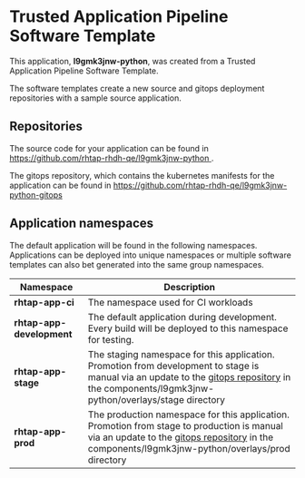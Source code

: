 # Trusted Application Pipeline Software Template

This application, **l9gmk3jnw-python**, was created from a Trusted Application Pipeline Software Template.

The software templates create a new source and gitops deployment repositories with a sample source application. 

## Repositories

The source code for your application can be found in [https://github.com/rhtap-rhdh-qe/l9gmk3jnw-python ](https://github.com/rhtap-rhdh-qe/l9gmk3jnw-python ).
 
The gitops repository, which contains the kubernetes manifests for the application can be found in 
[https://github.com/rhtap-rhdh-qe/l9gmk3jnw-python-gitops ](https://github.com/rhtap-rhdh-qe/l9gmk3jnw-python-gitops ) 

## Application namespaces 

The default application will be found in the following namespaces. Applications can be deployed into unique namespaces or multiple software templates can also bet generated into the same group namespaces.  

|  Namespace   |  Description   |  
| -------- | -------- |
| **rhtap-app-ci** | The namespace used for CI workloads |
| **rhtap-app-development** | The default application during development. Every build will be deployed to this namespace for testing. |
| **rhtap-app-stage** | The staging namespace for this application. Promotion from development to stage is manual via an update to the [gitops repository](https://github.com/rhtap-rhdh-qe/l9gmk3jnw-python-gitops ) in the components/l9gmk3jnw-python/overlays/stage directory |
| **rhtap-app-prod** | The production namespace for this application. Promotion from stage to production is manual via an update to the [gitops repository](https://github.com/rhtap-rhdh-qe/l9gmk3jnw-python-gitops ) in the components/l9gmk3jnw-python/overlays/prod directory |